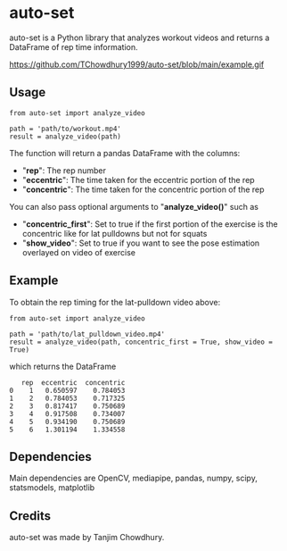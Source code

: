 # auto-set
auto-set is a Python library that analyzes workout videos and returns a DataFrame of rep time information.

https://github.com/TChowdhury1999/auto-set/blob/main/example.gif


## Usage
```
from auto-set import analyze_video

path = 'path/to/workout.mp4'
result = analyze_video(path)
```

The function will return a pandas DataFrame with the columns:
- "**rep**": The rep number
- "**eccentric**": The time taken for the eccentric portion of the rep
- "**concentric**": The time taken for the concentric portion of the rep

You can also pass optional arguments to "**analyze_video()**" such as 
- "**concentric_first**": Set to true if the first portion of the exercise is the concentric like for lat pulldowns but not for squats
- "**show_video**": Set to true if you want to see the pose estimation overlayed on video of exercise


## Example
To obtain the rep timing for the lat-pulldown video above:

```
from auto-set import analyze_video

path = 'path/to/lat_pulldown_video.mp4'
result = analyze_video(path, concentric_first = True, show_video = True)
```

which returns the DataFrame

```
   rep  eccentric  concentric
0    1   0.650597    0.784053
1    2   0.784053    0.717325
2    3   0.817417    0.750689
3    4   0.917508    0.734007
4    5   0.934190    0.750689
5    6   1.301194    1.334558
```

## Dependencies
Main dependencies are OpenCV, mediapipe, pandas, numpy, scipy, statsmodels, matplotlib

## Credits
auto-set was made by Tanjim Chowdhury.
